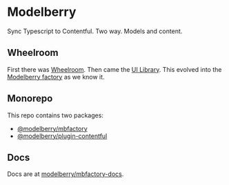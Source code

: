# Modelberry

Sync Typescript to Contentful. Two way. Models and content.

## Wheelroom

First there was [Wheelroom](https://github.com/wheelroom/wheelroom). Then came the [UI Library](https://blue.modelberry.com). This evolved into the [Modelberry factory](https://www.modelberry.com) as we know it.

## Monorepo

This repo contains two packages:

- [@modelberry/mbfactory](https://github.com/modelberry/factory/blob/main/packages/mbfactory)
- [@modelberry/plugin-contentful](https://github.com/modelberry/factory/blob/main/packages/plugin-contentful)

## Docs

Docs are at [modelberry/mbfactory-docs](https://github.com/modelberry/mbfactory-docs/blob/main/README.md).
